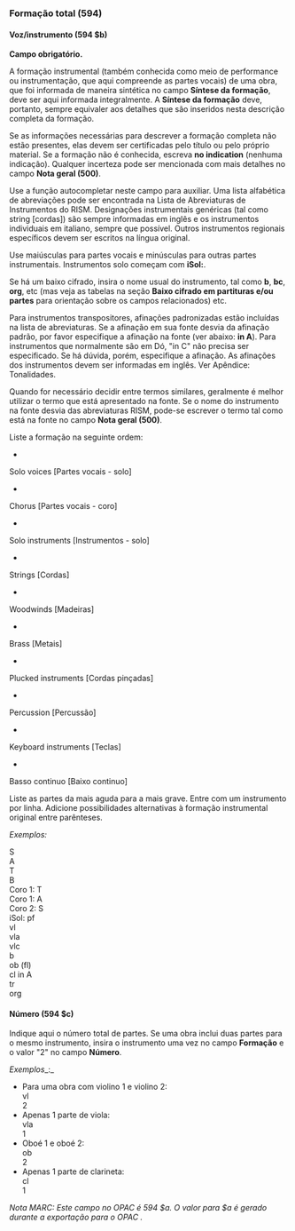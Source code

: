 ### Formação total (594)

#### Voz/instrumento (594 $b)
**Campo obrigatório.**

A formação instrumental (também conhecida como meio de performance ou instrumentação, que aqui compreende as partes vocais) de uma obra, que foi informada de maneira sintética no campo **Síntese da formação**, deve ser aqui informada integralmente. A **Síntese da formação** deve, portanto, sempre equivaler aos detalhes que são inseridos nesta descrição completa da formação.

Se as informações necessárias para descrever a formação completa não estão presentes, elas devem ser certificadas pelo título ou pelo próprio material. Se a formação não é conhecida, escreva **no indication** (nenhuma indicação). Qualquer incerteza pode ser mencionada com mais detalhes no campo **Nota geral (500)**.     

Use a função autocompletar neste campo para auxiliar. Uma lista alfabética de abreviações pode ser encontrada na Lista de Abreviaturas de Instrumentos do RISM. Designações instrumentais genéricas (tal como string [cordas]) são sempre informadas em inglês e os instrumentos individuais em italiano, sempre que possível. Outros instrumentos regionais específicos devem ser escritos na língua original.

Use maiúsculas para partes vocais e minúsculas para outras partes instrumentais. Instrumentos solo começam com **iSol:**.

Se há um baixo cifrado, insira o nome usual do instrumento, tal como **b**, **bc**, **org**, etc (mas veja as tabelas na seção **Baixo cifrado em partituras e/ou partes** para orientação sobre os campos relacionados) etc.

Para instrumentos transpositores, afinações padronizadas estão incluídas na lista de abreviaturas. Se a afinação em sua fonte desvia da afinação padrão, por favor especifique a afinação na fonte (ver abaixo: **in A**). Para instrumentos que normalmente são em Dó, "in C" não precisa ser especificado. Se há dúvida, porém, especifique a afinação. As afinações dos instrumentos devem ser informadas em inglês. Ver Apêndice: Tonalidades.

Quando for necessário decidir entre termos similares, geralmente é melhor utilizar o termo que está apresentado na fonte. Se o nome do instrumento na fonte desvia das abreviaturas RISM, pode-se escrever o termo tal como está na fonte no campo **Nota geral (500)**.  

Liste a formação na seguinte ordem:

-

Solo voices [Partes vocais - solo]

-

Chorus [Partes vocais - coro]

-

Solo instruments [Instrumentos - solo]

-

Strings [Cordas]

-

Woodwinds [Madeiras]

-

Brass [Metais]

-

Plucked instruments [Cordas pinçadas]

-

Percussion [Percussão]

-

Keyboard instruments [Teclas]

-

Basso continuo [Baixo continuo]

Liste as partes da mais aguda para a mais grave. Entre com um instrumento por linha. Adicione possibilidades alternativas à formação instrumental original entre parênteses.

_Exemplos:_

S  
A  
T  
B  
Coro 1: T  
Coro 1: A  
Coro 2: S  
iSol: pf  
vl  
vla  
vlc  
b  
ob (fl)  
cl in A  
tr  
org



#### Número (594 $c)

Indique aqui o número total de partes. Se uma obra inclui duas partes para o mesmo instrumento, insira o instrumento uma vez no campo **Formação** e o valor "2" no campo **Número**.

_Exemplos__:_

- Para uma obra com violino 1 e violino 2:  
vl  
2
- Apenas 1 parte de viola:  
vla  
1
- Oboé 1 e oboé 2:  
ob  
2
- Apenas 1 parte de clarineta:  
cl  
1

_Nota MARC: Este campo no OPAC é 594 $a. O valor para $a é gerado durante a exportação para o OPAC_ _._
